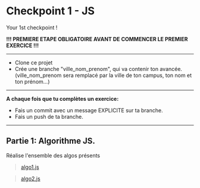 # Checkpoint 1 - JS
Your 1st checkpoint !



**!!! PREMIERE ETAPE OBLIGATOIRE AVANT DE COMMENCER LE PREMIER EXERCICE !!!**

-----------------------------------
* Clone ce projet
* Crée une branche "ville_nom_prenom", qui va contenir ton avancée. (ville_nom_prenom sera remplacé par la ville de ton campus, ton nom et ton prénom...)

-----------------------------------
__A chaque fois que tu complètes un exercice:__
* Fais un commit avec un message EXPLICITE sur ta branche.
* Fais un push de ta branche.

-----------------------------------
## Partie 1: Algorithme JS.

Réalise l'ensemble des algos présents

> [algo1.js](./algo1.js)

> [algo2.js](./algo2.js)
